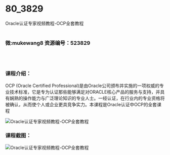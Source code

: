 # 80_3829
Oracle认证专家视频教程-OCP全套教程
<br/></br>
<h3>微:mukewang8 资源编号：523829</h3>
<br/></br>
<h3>课程介绍：</h3>
<p>OCP (<a title="查看与 Oracle 相关的文章" target="_blank">Oracle</a> Certified Professional)是由<a title="查看与 Oracle 相关的文章" target="_blank">Oracle</a>公司颁布并实施的一项权威的专业技术标准，它是专为认证那些能够满足对ORACLE核心产品的服务与支持，并具有娴熟的操作能力与广泛理论知识的专业人士。一经认证，在行业内的专业资格将被确认，从而使个人或企业更具竞争实力。本课程是Oracle认证中OCP的全套课程</p>
<p><img src="https://www.ko996.com/wp-content/uploads/img/2018/09/3-38-300x166.jpg" alt="Oracle认证专家视频教程-OCP全套教程"></p>
<h3>课程截图：</h3>
<p><img src="https://www.ko996.com/wp-content/uploads/img/2018/09/2-58.png" alt="Oracle认证专家视频教程-OCP全套教程"></p>
